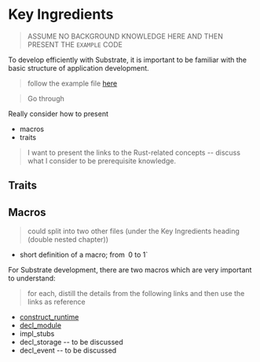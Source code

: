 # Key Ingredients
>  ASSUME NO BACKGROUND KNOWLEDGE HERE AND THEN PRESENT THE `EXAMPLE` CODE

To develop efficiently with Substrate, it is important to be familiar with the basic structure of application development.

> follow the example file [here](https://github.com/paritytech/substrate/blob/HEAD/srml/example/src/lib.rs)

> Go through

Really consider how to present
* macros
* traits

> I want to present the links to the Rust-related concepts -- discuss what I consider to be prerequisite knowledge.

## Traits

## Macros
> could split into two other files (under the Key Ingredients heading (double nested chapter))

* short definition of a macro; from` `0 to 1`
 
For Substrate development, there are two macros which are very important to understand:

> for each, distill the details from the following links and then use the links as reference

* [construct_runtime](https://docs.substrate.dev/docs/construct_runtime)
* [decl_module](https://docs.substrate.dev/docs/decl_module)
* impl_stubs
* decl_storage -- to be discussed
* decl_event -- to be discussed